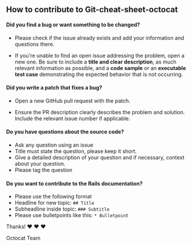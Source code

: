 ## How to contribute to Git-cheat-sheet-octocat

#### **Did you find a bug or want something to be changed?**

* Please check if the issue already exists and add your information and questions there.

* If you're unable to find an open issue addressing the problem, open a new one. Be sure to include a **title and clear description**, as much relevant information as possible, and a **code sample** or an **executable test case** demonstrating the expected behavior that is not occurring.

#### **Did you write a patch that fixes a bug?**

* Open a new GitHub pull request with the patch.

* Ensure the PR description clearly describes the problem and solution. Include the relevant issue number if applicable.

#### **Do you have questions about the source code?**

* Ask any question using an issue
* Title must state the question, please keep it short.
* Give a detailed description of your question and if necessary, context about your question.
* Please tag the question

#### **Do you want to contribute to the Rails documentation?**

* Please use the following format
* Headline for new topic: ``## Title``
* Subheadline inside topic: ``### Subtitle``
* Please use bulletpoints like this: ``* Bulletpoint``

Thanks! :heart: :heart: :heart:

Octocat Team
